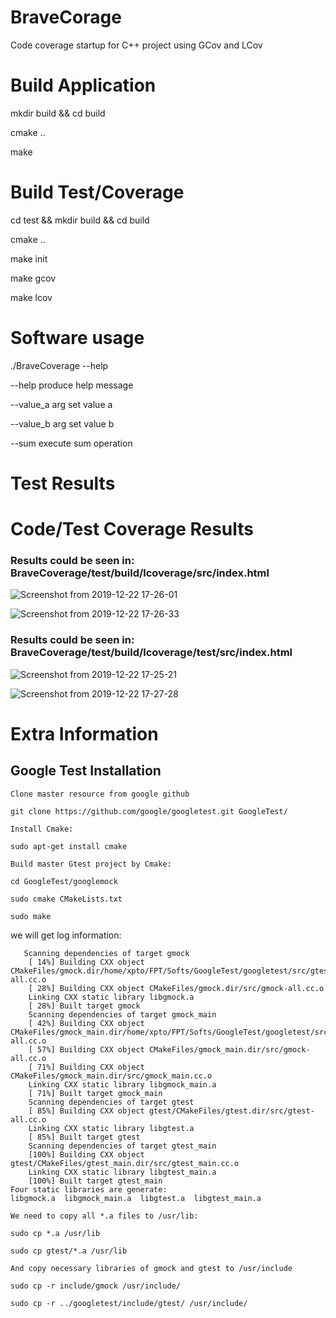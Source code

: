# BraveCorage
Code coverage startup for C++ project using GCov and LCov

# Build Application

mkdir build && cd build

cmake ..

make

# Build Test/Coverage 

cd test && mkdir build && cd build

cmake ..

make init

make gcov

make lcov

# Software usage

./BraveCoverage --help

  --help            produce help message

  --value_a arg     set value a

  --value_b arg     set value b

  --sum             execute sum operation

# Test Results


# Code/Test Coverage Results

### Results could be seen in: BraveCoverage/test/build/lcoverage/src/index.html
![Screenshot from 2019-12-22 17-26-01](https://user-images.githubusercontent.com/27175864/71325163-d26f3880-24e0-11ea-8a18-25dc94d9a153.png)

![Screenshot from 2019-12-22 17-26-33](https://user-images.githubusercontent.com/27175864/71325184-08142180-24e1-11ea-9ab8-92c7180047fb.png)

### Results could be seen in: BraveCoverage/test/build/lcoverage/test/src/index.html
![Screenshot from 2019-12-22 17-25-21](https://user-images.githubusercontent.com/27175864/71325145-91772400-24e0-11ea-918b-2b5711ba4f36.png)

![Screenshot from 2019-12-22 17-27-28](https://user-images.githubusercontent.com/27175864/71325188-1a8e5b00-24e1-11ea-80e4-fffb6c6d1261.png)

# Extra Information

## Google Test Installation

    Clone master resource from google github

    git clone https://github.com/google/googletest.git GoogleTest/

    Install Cmake:

    sudo apt-get install cmake

    Build master Gtest project by Cmake:

    cd GoogleTest/googlemock

    sudo cmake CMakeLists.txt

    sudo make

we will get log information:

```console
   Scanning dependencies of target gmock
    [ 14%] Building CXX object CMakeFiles/gmock.dir/home/xpto/FPT/Softs/GoogleTest/googletest/src/gtest-all.cc.o
    [ 28%] Building CXX object CMakeFiles/gmock.dir/src/gmock-all.cc.o
    Linking CXX static library libgmock.a
    [ 28%] Built target gmock
    Scanning dependencies of target gmock_main
    [ 42%] Building CXX object CMakeFiles/gmock_main.dir/home/xpto/FPT/Softs/GoogleTest/googletest/src/gtest-all.cc.o
    [ 57%] Building CXX object CMakeFiles/gmock_main.dir/src/gmock-all.cc.o
    [ 71%] Building CXX object CMakeFiles/gmock_main.dir/src/gmock_main.cc.o
    Linking CXX static library libgmock_main.a
    [ 71%] Built target gmock_main
    Scanning dependencies of target gtest
    [ 85%] Building CXX object gtest/CMakeFiles/gtest.dir/src/gtest-all.cc.o
    Linking CXX static library libgtest.a
    [ 85%] Built target gtest
    Scanning dependencies of target gtest_main
    [100%] Building CXX object gtest/CMakeFiles/gtest_main.dir/src/gtest_main.cc.o
    Linking CXX static library libgtest_main.a
    [100%] Built target gtest_main
Four static libraries are generate:
libgmock.a  libgmock_main.a  libgtest.a  libgtest_main.a
```
    We need to copy all *.a files to /usr/lib:

    sudo cp *.a /usr/lib

    sudo cp gtest/*.a /usr/lib

    And copy necessary libraries of gmock and gtest to /usr/include

    sudo cp -r include/gmock /usr/include/

    sudo cp -r ../googletest/include/gtest/ /usr/include/

